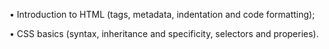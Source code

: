 • Introduction to HTML (tags, metadata, indentation and code formatting);

• CSS basics (syntax, inheritance and specificity, selectors and properies).
